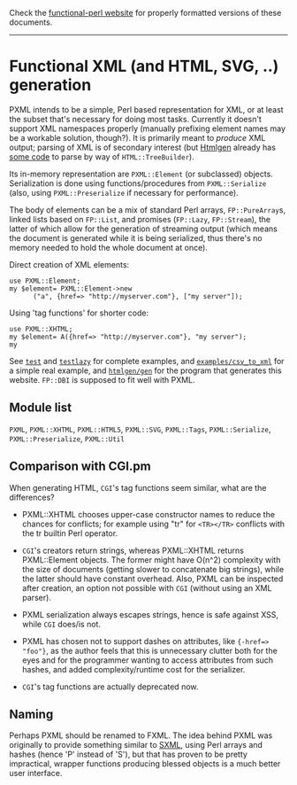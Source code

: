 Check the [functional-perl website](http://functional-perl.org/) for
properly formatted versions of these documents.

---

# Functional XML (and HTML, SVG, ..) generation

PXML intends to be a simple, Perl based representation for XML, or at
least the subset that's necessary for doing most tasks. Currently it
doesn't support XML namespaces properly (manually prefixing element
names may be a workable solution, though?). It is primarily meant to
*produce* XML output; parsing of XML is of secondary interest (but
[Htmlgen](../htmlgen/README.md) already has [some
code](../htmlgen/Htmlgen/Htmlparse.pm) to parse by way of
`HTML::TreeBuilder`).

Its in-memory representation are `PXML::Element` (or subclassed)
objects. Serialization is done using functions/procedures from
`PXML::Serialize` (also, using `PXML::Preserialize` if necessary for
performance).

The body of elements can be a mix of standard Perl arrays,
`FP::PureArray`s, linked lists based on `FP::List`, and promises
(`FP::Lazy`, `FP::Stream`), the latter of which allow for the
generation of streaming output (which means the document is generated
while it is being serialized, thus there's no memory needed to hold
the whole document at once).

Direct creation of XML elements:

    use PXML::Element;
    my $element= PXML::Element->new
          ("a", {href=> "http://myserver.com"}, ["my server"]);

Using 'tag functions' for shorter code:

    use PXML::XHTML;
    my $element= A({href=> "http://myserver.com"}, "my server");
    my 

See [`test`](test) and [`testlazy`](testlazy) for complete examples,
and [`examples/csv_to_xml`](../examples/csv_to_xml) for a simple real
example, and [`htmlgen/gen`](../htmlgen/gen) for the program that
generates this website. `FP::DBI` is supposed to fit well with PXML.

## Module list

`PXML`,
`PXML::XHTML`,
`PXML::HTML5`,
`PXML::SVG`,
`PXML::Tags`,
`PXML::Serialize`,
`PXML::Preserialize`,
`PXML::Util`

## Comparison with CGI.pm

When generating HTML, `CGI`'s tag functions seem similar, what are
the differences?

 - PXML::XHTML chooses upper-case constructor names to reduce the
   chances for conflicts; for example using "tr" for `<TR></TR>`
   conflicts with the tr builtin Perl operator.

 - `CGI`'s creators return strings, whereas PXML::XHTML returns
   PXML::Element objects. The former might have O(n^2) complexity with the
   size of documents (getting slower to concatenate big strings),
   while the latter should have constant overhead. Also, PXML can be
   inspected after creation, an option not possible with `CGI`
   (without using an XML parser).

 - PXML serialization always escapes strings, hence
   is safe against XSS, while `CGI` does/is not.

 - PXML has chosen not to support dashes on attributes,
   like `{-href=> "foo"}`, as the author feels that this is unnecessary
   clutter both for the eyes and for the programmer wanting to access
   attributes from such hashes, and added complexity/runtime cost for
   the serializer.

 - `CGI`'s tag functions are actually deprecated now.


## Naming

Perhaps PXML should be renamed to FXML. The idea behind PXML was
originally to provide something similar to
[SXML](https://en.wikipedia.org/wiki/SXML), using Perl arrays and
hashes (hence 'P' instead of 'S'), but that has proven to be pretty
impractical, wrapper functions producing blessed objects is a much
better user interface.

